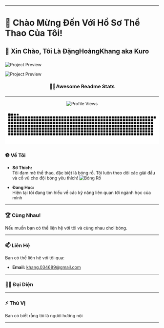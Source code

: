 
---

# 🏅 Chào Mừng Đến Với Hồ Sơ Thể Thao Của Tôi!

## 👋 Xin Chào, Tôi Là ĐặngHoàngKhang aka Kuro

###
![Project Preview](https://user-images.githubusercontent.com/25841814/79395484-5081ae80-7fac-11ea-9e27-ac91472e31dd.png)

<p align="center">

  ![Project Preview](https://user-images.githubusercontent.com/15426564/88030180-8e1c4780-cb58-11ea-8a8b-b3576dd73652.png)

  <h3 align="center">📌✨Awesome Readme Stats</h3>
</p>

###
---
<p align = "center">
	<img src = "https://komarev.com/ghpvc/?username=10kartik&style=plastic&color=blueviolet" alt = "Profile Views"/>
</p>
<p align = "center">
	<img src = "https://github.com/7oSkaaa/7oSkaaa/blob/output/github-contribution-grid-snake.svg?" alt = "Snake Game"/>
</p>

### ⚽ Về Tôi
- **Sở Thích:**  
  Tôi đam mê thể thao, đặc biệt là bóng rổ. Tôi luôn theo dõi các giải đấu và cổ vũ cho đội bóng yêu thích!
  ![Bóng Rổ]()

- **Đang Học:**  
  Hiện tại tôi đang tìm hiểu về các kỹ năng liên quan tới ngành học của mình

---

### 🏆 Cùng Nhau!
   Nếu muốn bạn có thể liện hệ với tôi và cùng nhau chơi bóng.

---

### 📫 Liên Hệ
Bạn có thể liên hệ với tôi qua:  
- **Email:** khang.034689@gmail.com

---

### 🏳️‍🌈 Đại Diện


---

### ⚡ Thú Vị
Bạn có biết rằng tôi là người hướng nội

---



